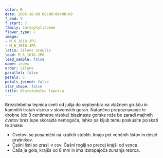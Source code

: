 ```yaml
---
color: R
date: 2005-10-09 00:00:00+00:00
f_end: 9
f_start: 7
family: Caryophyllaceae
flower_type: C
image:
- M_6_1618.JPG
- M_6_1616.JPG
latin: Silene acaulis
lead: M_6_1616.JPG
lead_sample: false
name: index
order: Silene
parallel: false
petals: 5
petals_joined: false
star_shape: false
title: Brezstebelna lepnica
---
```

Brezstebelna lepnica cveti od julija do septembra na vlažnem grušču in kamnitih tratah visoko v slovenskih gorah. Natančno prepoznavanje te drobne (do 3 centimetre visoke) blazinaste gorske rože bo zaradi majhnih cvetov brez lupe skorajda nemogoče, lahko pa kljub temu poskusite poiskati te znake:

-   Cvetovi so posamični na kratkih steblih. Imajo pet venčnih listov in deset prašnikov.
-   Čašni listi so zrasli v cev. Čašni roglji so precej krajši od venca.
-   Čaša je gola, krajša od 8 mm in ima izstopajoča zunanja rebrca.
